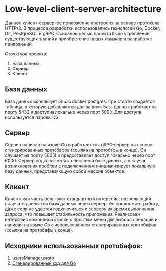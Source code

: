 # Low-level-client-server-architecture

Данное клиент-серверное приложение построено на основе протокола HTTP/2. В процессе разработки использовались технологии Go, Docker, Git, PostgreSQL и gRPC. Основной целью проекта было укрепление существующих знаний и приобретение новых навыков в разработке приложений.

Структура проекта:
  1. База данных.
  2. Сервер
  3. Клиент

## База данных
База данных использует образ docker:postgres. При старте создается таблица, в которую добавляются две записи. База данных работает на порту 5432 и доступна локально через порт 5000. Для доступа используется пароль 123.

## Сервер
Сервер написан на языке Go и работает как gRPC-сервер на основе сгенерированных протобафов (ссылка на протобафы в конце). Он слушает на порту 50051 и предоставляет доступ локально через порт 6000. Сервер подключается к описанной базе данных, а в случае возникновения проблем с подключением инициализирует локальную базу данных, представляющую собой массив объектов.

## Клиент 
Клиентская часть реализует стандартный интерфейс, позволяющий получать данные из базы данных через сервер. Он продолжает работу, даже если не удается подключиться к серверу во время выполнения запроса, что повышает стабильность приложения. Реализован интерфейс командной строки с простым меню для выбора операций и написан на языке Go с использованием сгенерированных протобафов (ссылка на протобафы в конце).

<!-- 
## Дополнительно
В проекте реализовано логирование для отслеживания действий сервера и клиента, что упрощает диагностику проблем. Написаны юнит-тесты для проверки функциональности компонентов, что повышает надежность и стабильность. Также создана документация, описывающая структуру, команды и API.
-->

## Исходники использованных протобафов:

1. [usersManager.proto](https://github.com/chas3air/protos/blob/main/proto/usersManager/usersManager.proto)
2. [Сгенерированный код для Go](https://github.com/chas3air/protos/tree/main/gen/go/usersManager)
